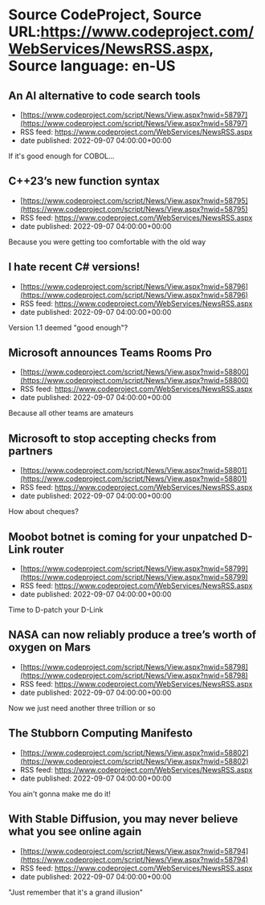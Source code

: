 # Source CodeProject, Source URL:https://www.codeproject.com/WebServices/NewsRSS.aspx, Source language: en-US

## An AI alternative to code search tools
 - [https://www.codeproject.com/script/News/View.aspx?nwid=58797](https://www.codeproject.com/script/News/View.aspx?nwid=58797)
 - RSS feed: https://www.codeproject.com/WebServices/NewsRSS.aspx
 - date published: 2022-09-07 04:00:00+00:00

If it's good enough for COBOL...

## C++23’s new function syntax
 - [https://www.codeproject.com/script/News/View.aspx?nwid=58795](https://www.codeproject.com/script/News/View.aspx?nwid=58795)
 - RSS feed: https://www.codeproject.com/WebServices/NewsRSS.aspx
 - date published: 2022-09-07 04:00:00+00:00

Because you were getting too comfortable with the old way

## I hate recent C# versions!
 - [https://www.codeproject.com/script/News/View.aspx?nwid=58796](https://www.codeproject.com/script/News/View.aspx?nwid=58796)
 - RSS feed: https://www.codeproject.com/WebServices/NewsRSS.aspx
 - date published: 2022-09-07 04:00:00+00:00

Version 1.1 deemed "good enough"?

## Microsoft announces Teams Rooms Pro
 - [https://www.codeproject.com/script/News/View.aspx?nwid=58800](https://www.codeproject.com/script/News/View.aspx?nwid=58800)
 - RSS feed: https://www.codeproject.com/WebServices/NewsRSS.aspx
 - date published: 2022-09-07 04:00:00+00:00

Because all other teams are amateurs

## Microsoft to stop accepting checks from partners
 - [https://www.codeproject.com/script/News/View.aspx?nwid=58801](https://www.codeproject.com/script/News/View.aspx?nwid=58801)
 - RSS feed: https://www.codeproject.com/WebServices/NewsRSS.aspx
 - date published: 2022-09-07 04:00:00+00:00

How about cheques?

## Moobot botnet is coming for your unpatched D-Link router
 - [https://www.codeproject.com/script/News/View.aspx?nwid=58799](https://www.codeproject.com/script/News/View.aspx?nwid=58799)
 - RSS feed: https://www.codeproject.com/WebServices/NewsRSS.aspx
 - date published: 2022-09-07 04:00:00+00:00

Time to D-patch your D-Link

## NASA can now reliably produce a tree’s worth of oxygen on Mars
 - [https://www.codeproject.com/script/News/View.aspx?nwid=58798](https://www.codeproject.com/script/News/View.aspx?nwid=58798)
 - RSS feed: https://www.codeproject.com/WebServices/NewsRSS.aspx
 - date published: 2022-09-07 04:00:00+00:00

Now we just need another three trillion or so

## The Stubborn Computing Manifesto
 - [https://www.codeproject.com/script/News/View.aspx?nwid=58802](https://www.codeproject.com/script/News/View.aspx?nwid=58802)
 - RSS feed: https://www.codeproject.com/WebServices/NewsRSS.aspx
 - date published: 2022-09-07 04:00:00+00:00

You ain't gonna make me do it!

## With Stable Diffusion, you may never believe what you see online again
 - [https://www.codeproject.com/script/News/View.aspx?nwid=58794](https://www.codeproject.com/script/News/View.aspx?nwid=58794)
 - RSS feed: https://www.codeproject.com/WebServices/NewsRSS.aspx
 - date published: 2022-09-07 04:00:00+00:00

"Just remember that it's a grand illusion"

